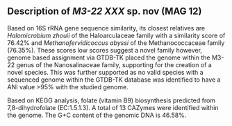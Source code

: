 ## Description of *M3-22 XXX* sp. nov (MAG 12)

<!-- 
Genome completeness is ;72.73
Genome contamination is ;1.48
 -->

Based on 16S rRNA gene sequence similarity, 
its closest relatives are 
*Halomicrobium zhouii* of the Haloarculaceae family	with a similarity score of 76.42% and
*Methanofervidicoccus abyssi* of the Methanococcaceae family (76.35%). 
These scores low scores suggest a novel family however, 
genome based assignment via GTDB-TK placed the genome within the
M3-22 genus of the Nanosalinaceae family, supporting for the creation of a novel species. 
This was further supported as no valid species with a sequenced genome within the GTDB-TK database 
was identified to have a ANI value >95% with the studied genome. 

Based on KEGG analysis,
folate (vitamin B9) biosynthesis predicted from 7,8-dihydrofolate (EC:1.5.1.3).
A total of 13 CAZymes were identified within the genome. 
The G+C content of the genomic DNA is 46.58%.

